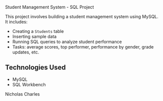 Student Management System - SQL Project

This project involves building a student management system using MySQL. It includes:

- Creating a `Students` table
- Inserting sample data
- Running SQL queries to analyze student performance
- Tasks: average scores, top performer, performance by gender, grade updates, etc.

## Technologies Used
- MySQL
- SQL Workbench

Nicholas Charles
